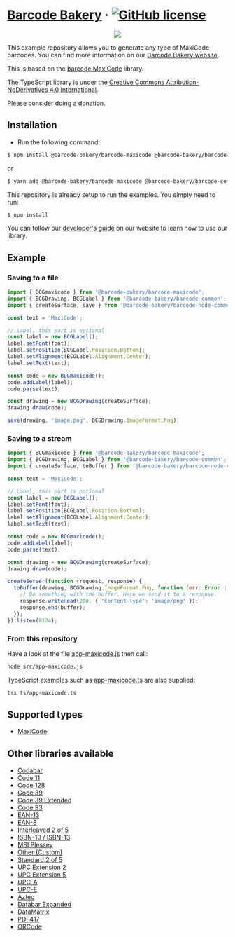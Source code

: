 # [Barcode Bakery](https://www.barcodebakery.com/) &middot; [![GitHub license](https://img.shields.io/badge/license-CC%20BY--ND-blue.svg)](https://creativecommons.org/licenses/by-nd/4.0/deed.en)

<p align="center"><a href="https://www.barcodebakery.com" target="_blank">
    <img src="https://www.barcodebakery.com/images/BCG-Logo-SQ-GitHub.svg">
</a></p>

This example repository allows you to generate any type of MaxiCode barcodes. You can find more information on our [Barcode Bakery website](https://www.barcodebakery.com).

This is based on the [barcode MaxiCode](https://github.com/barcode-bakery/barcode-typescript/tree/master/ts/maxicode) library.

The TypeScript library is under the [Creative Commons Attribution-NoDerivatives 4.0 International](https://creativecommons.org/licenses/by-nd/4.0/deed.en).

Please consider doing a donation.

## Installation

- Run the following command:

```bash
$ npm install @barcode-bakery/barcode-maxicode @barcode-bakery/barcode-common @barcode-bakery/barcode-nodejs-common
```

or

```bash
$ yarn add @barcode-bakery/barcode-maxicode @barcode-bakery/barcode-common @barcode-bakery/barcode-nodejs-common
```

This repository is already setup to run the examples. You simply need to run:

```bash
$ npm install
```

You can follow our [developer's guide](https://www.barcodebakery.com/en/docs/nodejs/guide) on our website to learn how to use our library.

## Example

### Saving to a file

```js
import { BCGmaxicode } from '@barcode-bakery/barcode-maxicode';
import { BCGDrawing, BCGLabel } from '@barcode-bakery/barcode-common';
import { createSurface, save } from '@barcode-bakery/barcode-node-common';

const text = 'MaxiCode';

// Label, this part is optional
const label = new BCGLabel();
label.setFont(font);
label.setPosition(BCGLabel.Position.Bottom);
label.setAlignment(BCGLabel.Alignment.Center);
label.setText(text);

const code = new BCGmaxicode();
code.addLabel(label);
code.parse(text);

const drawing = new BCGDrawing(createSurface);
drawing.draw(code);

save(drawing, 'image.png', BCGDrawing.ImageFormat.Png);
```

### Saving to a stream

```js
import { BCGmaxicode } from '@barcode-bakery/barcode-maxicode';
import { BCGDrawing, BCGLabel } from '@barcode-bakery/barcode-common';
import { createSurface, toBuffer } from '@barcode-bakery/barcode-node-common';

const text = 'MaxiCode';

// Label, this part is optional
const label = new BCGLabel();
label.setFont(font);
label.setPosition(BCGLabel.Position.Bottom);
label.setAlignment(BCGLabel.Alignment.Center);
label.setText(text);

const code = new BCGmaxicode();
code.addLabel(label);
code.parse(text);

const drawing = new BCGDrawing(createSurface);
drawing.draw(code);

createServer(function (request, response) {
  toBuffer(drawing, BCGDrawing.ImageFormat.Png, function (err: Error | null, buffer: Buffer) {
    // Do something with the buffer. Here we send it to a response.
    response.writeHead(200, { 'Content-Type': 'image/png' });
    response.end(buffer);
  });
}).listen(8124);
```

### From this repository

Have a look at the file [app-maxicode.js](https://github.com/barcode-bakery/barcode-typescript/blob/master/examples/nodejs/maxicode/src/app-maxicode.js) then call:

```bash
node src/app-maxicode.js
```

TypeScript examples such as [app-maxicode.ts](https://github.com/barcode-bakery/barcode-typescript/blob/master/examples/nodejs/maxicode/ts/app-maxicode.ts) are also supplied:

```bash
tsx ts/app-maxicode.ts
```

## Supported types

- [MaxiCode](https://www.barcodebakery.com/en/docs/nodejs/barcode/maxicode/api)

## Other libraries available

- [Codabar](https://www.barcodebakery.com/en/docs/nodejs/barcode/codabar/api)
- [Code 11](https://www.barcodebakery.com/en/docs/nodejs/barcode/code11/api)
- [Code 128](https://www.barcodebakery.com/en/docs/nodejs/barcode/code128/api)
- [Code 39](https://www.barcodebakery.com/en/docs/nodejs/barcode/code39/api)
- [Code 39 Extended](https://www.barcodebakery.com/en/docs/nodejs/barcode/code39extended/api)
- [Code 93](https://www.barcodebakery.com/en/docs/nodejs/barcode/code93/api)
- [EAN-13](https://www.barcodebakery.com/en/docs/nodejs/barcode/ean13/api)
- [EAN-8](https://www.barcodebakery.com/en/docs/nodejs/barcode/ean8/api)
- [Interleaved 2 of 5](https://www.barcodebakery.com/en/docs/nodejs/barcode/i25/api)
- [ISBN-10 / ISBN-13](https://www.barcodebakery.com/en/docs/nodejs/barcode/isbn/api)
- [MSI Plessey](https://www.barcodebakery.com/en/docs/nodejs/barcode/msi/api)
- [Other (Custom)](https://www.barcodebakery.com/en/docs/nodejs/barcode/othercode/api)
- [Standard 2 of 5](https://www.barcodebakery.com/en/docs/nodejs/barcode/s25/api)
- [UPC Extension 2](https://www.barcodebakery.com/en/docs/nodejs/barcode/upcext2/api)
- [UPC Extension 5](https://www.barcodebakery.com/en/docs/nodejs/barcode/upcext5/api)
- [UPC-A](https://www.barcodebakery.com/en/docs/nodejs/barcode/upca/api)
- [UPC-E](https://www.barcodebakery.com/en/docs/nodejs/barcode/upce/api)
- [Aztec](https://www.barcodebakery.com/en/docs/nodejs/barcode/aztec/api)
- [Databar Expanded](https://www.barcodebakery.com/en/docs/nodejs/barcode/databarexpanded/api)
- [DataMatrix](https://www.barcodebakery.com/en/docs/nodejs/barcode/datamatrix/api)
- [PDF417](https://www.barcodebakery.com/en/docs/nodejs/barcode/pdf417/api)
- [QRCode](https://www.barcodebakery.com/en/docs/nodejs/barcode/qrcode/api)

